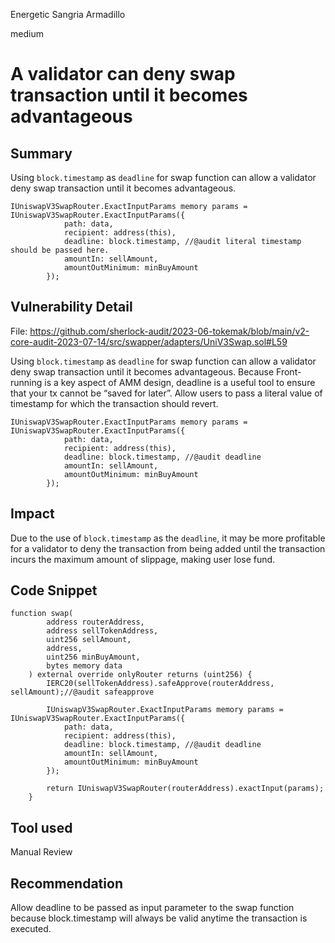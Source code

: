 Energetic Sangria Armadillo

medium

# A validator can deny swap transaction until it becomes advantageous
## Summary
Using `block.timestamp` as `deadline` for swap function can allow a validator deny swap transaction until it becomes advantageous.

```solidity
IUniswapV3SwapRouter.ExactInputParams memory params = IUniswapV3SwapRouter.ExactInputParams({
            path: data,
            recipient: address(this),
            deadline: block.timestamp, //@audit literal timestamp should be passed here.
            amountIn: sellAmount,
            amountOutMinimum: minBuyAmount
        });
```
## Vulnerability Detail
File: https://github.com/sherlock-audit/2023-06-tokemak/blob/main/v2-core-audit-2023-07-14/src/swapper/adapters/UniV3Swap.sol#L59

Using `block.timestamp` as `deadline` for swap function can allow a validator deny swap transaction until it becomes advantageous.
Because Front-running is a key aspect of AMM design, deadline is a useful tool to ensure that your tx cannot be “saved for later”. Allow users to pass a literal value of timestamp for which the transaction should revert.
```solidity
IUniswapV3SwapRouter.ExactInputParams memory params = IUniswapV3SwapRouter.ExactInputParams({
            path: data,
            recipient: address(this),
            deadline: block.timestamp, //@audit deadline
            amountIn: sellAmount,
            amountOutMinimum: minBuyAmount
        });
```
## Impact
Due to the use of `block.timestamp` as the `deadline`, it may be more profitable for a validator to deny the transaction from being added until the transaction incurs the maximum amount of slippage, making user lose fund.

## Code Snippet
```solidity
function swap(
        address routerAddress,
        address sellTokenAddress,
        uint256 sellAmount,
        address,
        uint256 minBuyAmount,
        bytes memory data
    ) external override onlyRouter returns (uint256) {
        IERC20(sellTokenAddress).safeApprove(routerAddress, sellAmount);//@audit safeapprove

        IUniswapV3SwapRouter.ExactInputParams memory params = IUniswapV3SwapRouter.ExactInputParams({
            path: data,
            recipient: address(this),
            deadline: block.timestamp, //@audit deadline
            amountIn: sellAmount,
            amountOutMinimum: minBuyAmount
        });

        return IUniswapV3SwapRouter(routerAddress).exactInput(params);
    }
```
## Tool used
Manual Review

## Recommendation
Allow deadline to be passed as input parameter to the swap function because block.timestamp will always be valid anytime the transaction is executed.
